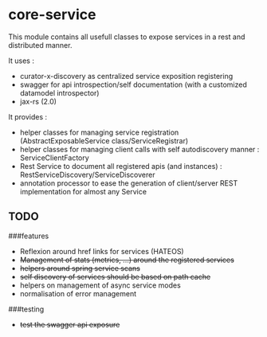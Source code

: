 core-service
=================

This module contains all usefull classes to expose services in a rest and distributed manner.

It uses :
- curator-x-discovery as centralized service exposition registering
- swagger for api introspection/self documentation (with a customized datamodel introspector)
- jax-rs (2.0)

It provides :
- helper classes for managing service registration (AbstractExposableService class/ServiceRegistrar)
- helper classes for managing client calls with self autodiscovery manner : ServiceClientFactory
- Rest Service to document all registered apis (and instances) : RestServiceDiscovery/ServiceDiscoverer
- annotation processor to ease the generation of client/server REST implementation for almost any Service

TODO
--------------
###features
- Reflexion around href links for services (HATEOS)
- ~~Management of stats (metrics, ...) around the registered services~~
- ~~helpers around spring service scans~~
- ~~self discovery of services should be based on path cache~~
- helpers on management of async service modes
- normalisation of error management

###testing
- ~~test the swagger api exposure~~